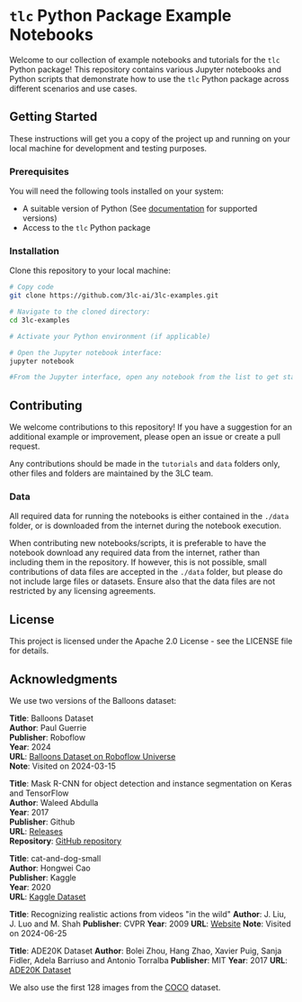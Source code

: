 # `tlc` Python Package Example Notebooks

Welcome to our collection of example notebooks and tutorials for the `tlc`
Python package! This repository contains various Jupyter notebooks and Python
scripts that demonstrate how to use the `tlc` Python package across different
scenarios and use cases.

## Getting Started

These instructions will get you a copy of the project up and running on your
local machine for development and testing purposes.

### Prerequisites

You will need the following tools installed on your system:

+ A suitable version of Python (See
  [documentation](https://docs.3lc.ai/3lc/latest/quickstart/quickstart.html#requirements)
  for supported versions)
+ Access to the `tlc` Python package

### Installation

Clone this repository to your local machine:

```bash
# Copy code
git clone https://github.com/3lc-ai/3lc-examples.git

# Navigate to the cloned directory:
cd 3lc-examples

# Activate your Python environment (if applicable)

# Open the Jupyter notebook interface:
jupyter notebook

#From the Jupyter interface, open any notebook from the list to get started.
```

## Contributing

We welcome contributions to this repository! If you have a suggestion for an
additional example or improvement, please open an issue or create a pull
request.

Any contributions should be made in the `tutorials` and `data` folders only,
other files and folders are maintained by the 3LC team.

### Data

All required data for running the notebooks is either contained in the `./data`
folder, or is downloaded from the internet during the notebook execution.

When contributing new notebooks/scripts, it is preferable to have the notebook
download any required data from the internet, rather than including them in the
repository. If however, this is not possible, small contributions of data files
are accepted in the `./data` folder, but please do not include large files or
datasets. Ensure also that the data files are not restricted by any licensing
agreements.

## License

This project is licensed under the Apache 2.0 License - see the LICENSE file for
details.

## Acknowledgments

We use two versions of the Balloons dataset:

**Title**: Balloons Dataset  
**Author**: Paul Guerrie  
**Publisher**: Roboflow  
**Year**: 2024  
**URL**: [Balloons Dataset on Roboflow
Universe](https://universe.roboflow.com/paul-guerrie-tang1/balloons-geknh)  
**Note**: Visited on 2024-03-15

**Title**: Mask R-CNN for object detection and instance segmentation on Keras
and TensorFlow  
**Author**: Waleed Abdulla  
**Year**: 2017  
**Publisher**: Github  
**URL**: [Releases](https://github.com/matterport/Mask_RCNN/releases)  
**Repository**: [GitHub repository](https://github.com/matterport/Mask_RCNN)

**Title**: cat-and-dog-small  
**Author**: Hongwei Cao  
**Publisher**: Kaggle  
**Year**: 2020  
**URL**: [Kaggle
Dataset](https://www.kaggle.com/datasets/hongweicao/catanddogsmall)  

**Title**: Recognizing realistic actions from videos "in the wild"
**Author**: J. Liu, J. Luo and M. Shah
**Publisher**: CVPR
**Year**: 2009
**URL**: [Website](https://www.crcv.ucf.edu/data/UCF_YouTube_Action.php)
**Note**: Visited on 2024-06-25

**Title**: ADE20K Dataset
**Author**: Bolei Zhou, Hang Zhao, Xavier Puig, Sanja Fidler, Adela Barriuso and Antonio Torralba
**Publisher**: MIT
**Year**: 2017
**URL**: [ADE20K Dataset](https://groups.csail.mit.edu/vision/datasets/ADE20K/index.html)

We also use the first 128 images from the [COCO](https://cocodataset.org/#home)
dataset.
